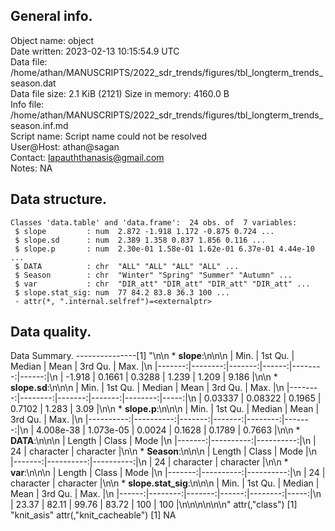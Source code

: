 <!-- This is a markdown file. -->


 General info.
---------------

Object name:    object      
Date written:   2023-02-13 10:15:54.9 UTC  
Data file:      /home/athan/MANUSCRIPTS/2022_sdr_trends/figures/tbl_longterm_trends_season.dat      
Data file size: 2.1 KiB (2121) 
Size in memory: 4160.0 B      
Info file:      /home/athan/MANUSCRIPTS/2022_sdr_trends/figures/tbl_longterm_trends_season.inf.md      
Script name:    Script name could not be resolved      
User@Host:      athan@sagan   
Contact:        <lapauththanasis@gmail.com>      
Notes:          NA      


 Data structure.
-----------------

```
Classes 'data.table' and 'data.frame':	24 obs. of  7 variables:
 $ slope         : num  2.872 -1.918 1.172 -0.875 0.724 ...
 $ slope.sd      : num  2.389 1.358 0.837 1.856 0.116 ...
 $ slope.p       : num  2.30e-01 1.58e-01 1.62e-01 6.37e-01 4.44e-10 ...
 $ DATA          : chr  "ALL" "ALL" "ALL" "ALL" ...
 $ Season        : chr  "Winter" "Spring" "Summer" "Autumn" ...
 $ var           : chr  "DIR_att" "DIR_att" "DIR_att" "DIR_att" ...
 $ slope.stat_sig: num  77 84.2 83.8 36.3 100 ...
 - attr(*, ".internal.selfref")=<externalptr> 
```


 Data quality.
---------------
 Data Summary.
---------------[1] "\n\n  * **slope**:\n\n\n    |   Min. | 1st Qu. | Median |  Mean | 3rd Qu. |  Max. |\n    |-------:|--------:|-------:|------:|--------:|------:|\n    | -1.918 |  0.1661 | 0.3288 | 1.239 |   1.209 | 9.186 |\n\n  * **slope.sd**:\n\n\n    |    Min. | 1st Qu. | Median |   Mean | 3rd Qu. | Max. |\n    |--------:|--------:|-------:|-------:|--------:|-----:|\n    | 0.03337 | 0.08322 | 0.1965 | 0.7102 |   1.283 | 3.09 |\n\n  * **slope.p**:\n\n\n    |      Min. |   1st Qu. | Median |   Mean | 3rd Qu. |   Max. |\n    |----------:|----------:|-------:|-------:|--------:|-------:|\n    | 4.008e-38 | 1.073e-05 | 0.0024 | 0.1628 |  0.1789 | 0.7663 |\n\n  * **DATA**:\n\n\n    | Length |     Class |      Mode |\n    |-------:|----------:|----------:|\n    |     24 | character | character |\n\n  * **Season**:\n\n\n    | Length |     Class |      Mode |\n    |-------:|----------:|----------:|\n    |     24 | character | character |\n\n  * **var**:\n\n\n    | Length |     Class |      Mode |\n    |-------:|----------:|----------:|\n    |     24 | character | character |\n\n  * **slope.stat_sig**:\n\n\n    |  Min. | 1st Qu. | Median |  Mean | 3rd Qu. | Max. |\n    |------:|--------:|-------:|------:|--------:|-----:|\n    | 23.37 |   82.11 |  99.76 | 83.72 |     100 |  100 |\n\n\n<!-- end of list -->\n\n\n"
attr(,"class")
[1] "knit_asis"
attr(,"knit_cacheable")
[1] NA
